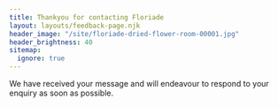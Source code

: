 ```yaml
---
title: Thankyou for contacting Floriade
layout: layouts/feedback-page.njk
header_image: "/site/floriade-dried-flower-room-00001.jpg"
header_brightness: 40
sitemap:
  ignore: true
---
```

We have received your message and will endeavour to respond to your enquiry as soon as possible.
